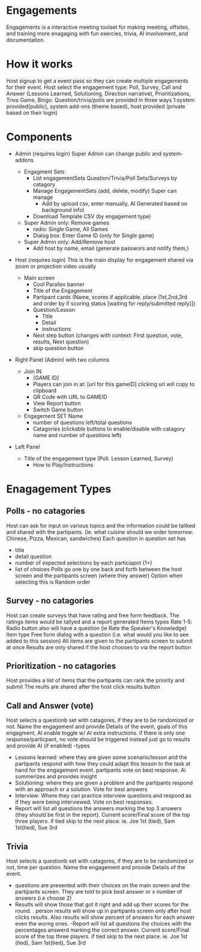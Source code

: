 # Engagements 
Engagements is a interactive meeting toolset for making meeting, offsites, and training more enagaging with fun exercies, trivia, AI involvement, and documentation. 

# How it works
Host signup to get a event pass so they can create multiple engagements for their event. Host select the engagement type: Poll, Survey, Call and Answer (Lessons Learned, Solutioning, Direction narrative), Prioritizations, Triva Game, Bingo.
Question/trivia/polls are provided in three ways 1:system provided(public), system add-ons (theme based), host provided (private based on their login)


# Components
- Admin (requires login) Super Admin can change public and system-addons
  - Engagment Sets  
    - List engagementSets Question/Trivia/Poll Sets/Surveys by catagory 
    - Manage EngagementSets (add, delete, modify) Super can manage 
      - Add by upload csv, enter manually, AI Generated based on background info)
    - Download Template CSV (by engagement type)
  - Super Admin only: Remove games
    - radio: Single Game, All Games
    - Dialog box: Enter Game ID (only for Single game)
  - Super Admin only: Add/Remove host
    - Add host by name, email (generate passwors and notify them,)

- Host (requires login) This is the main display for engagement shared via zoom or projection video usually
  - Main screen 
    - Cool Parallex banner
    - Title of the Engagement 
    - Partipant cards (Name, scores if applicable. place (1st,2nd,3rd and order by if scoring status [waiting for reply/submitted reply)])
    - Question/Lesson 
        - Title
        - Detail
        - instructions
    - Next step button (changes with context: First question, vote, results, Next question)
    - skip question button
- Right Panel (Admin) with two columns
  - Join IN
    - [GAME ID]
    - Players can join in at: [url for this gameID] clicking url will copy to clipboard
    - QR Code with URL to GAMEID
    - View Report button
    - Switch Game button
  - Engagement SET Name
    - number of questions left/total questions
    - Catagories (clickable buttons to enable/disable with catagory name and number of questions left)
- Left Panel
  - Title of the engagement type (Poll. Lesson Learned, Survey)
    - How to Play/Instructions

# Enagagement Types
## Polls - no catagories
Host can ask for input on various topics and the information could be tallked and shared with the partipants. (ie. what cuisine should we order tomorrow: Chinese, Pizza, Mexican, sandwiches)
Each question in question set has
- title
- detail question
- number of expected selections by each particiapnt (1+)
- list of choices
Polls go one by one back and forth between the host screen and the partipants screen (where they answer)
Option when selecting this is Random order

## Survey - no catagories
Host can create surveys that have rating and free form feedback. The ratings items would be tallyed and a report generated
Items types Rate 1-5: Radio button also will have a question (ie Rate the Speaker's Knowledge)
Item type Free form dialog with a question (i.e. what would you like to see added to this session)
All items are given to the partipants screen to submit at once
Results are only shared if the host chooses to via the report button

## Prioritization - no catagories
Host provides a list of items that the partipants can rank the priority and submit
The reults are shared after the host click results button 

## Call and Answer (vote)
Host selects a questionb set with catagores, if they are to be randomized or not. Name the engagement and provide Details of the event, goals of this engagment, AI enable toggle w/ AI extra instructions. if there is only one response/particpant, no vote should be triggered instead just go to results and provide AI (if enabled)
-types
  - Lessons learned: where they are given some scenario/lesson and the partipants respond with how they could adapt this lesson to the task at hand for the engagement event. partipants vote on best response. Ai summerizes and provides insight
  - Solutioning: where they are given a problem and the partipants respond with an approach or a solution. Vote for best answers
  - Interview: Where they can practice interview questions and respond as if they were being interviewed. Vote on best responses. 
- Report will list all questions the answers marking the top 3 answers (they should be first in the report). Current score/Final score of the top three players. if tied skip to the next place. ie. Joe 1st (tied), Sam 1st(tied), Sue 3rd

## Trivia
Host selects a questionb set with catagores, if they are to be randomized or not, time per question. Name the engagement and provide Details of the event.
 - questions are presented with their choices on the main screen and the partipants screen. They are told to pick best answer or x number of answers (i.e choose 2)
 - Results will show those that got it right and add up their scores for the round. . person results will show up in partipants screen only after host clicks results. Also results will show percent of answers for each answer even the worng ones. 
 -Report will list all questions the choices with the percentages answerd marking the correct answer. Current score/Final score of the top three players. if tied skip to the next place. ie. Joe 1st (tied), Sam 1st(tied), Sue 3rd